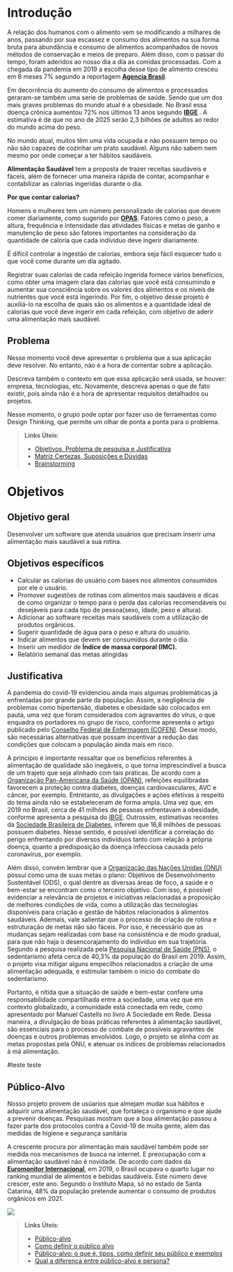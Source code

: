 # Introdução

A relação dos humanos com o alimento vem se modificando a milhares de anos, passando por sua escassez e consumo dos alimentos na sua forma bruta para abundância e consumo de alimentos acompanhados de novos métodos de conservação e meios de preparo. Além disso, com o passar do tempo, foram aderidos ao nosso dia a dia as comidas processadas. Com a chegada da pandemia em 2019 a escolha desse tipo de alimento cresceu em 8 meses 7% segundo a reportagem **[Agencia Brasil](https://agenciabrasil.ebc.com.br/saude/noticia/2020-11/consumo-de-alimentos-ultraprocessados-cresce-na-pandemia)**.

Em decorrência do aumento do consumo de alimentos e processados geraram-se também uma serie de problemas de saúde. Sendo que um dos mais graves problemas do mundo atual é a  obesidade. No Brasil essa doença crônica aumentou 72% nos últimos 13 anos segundo **[IBGE](https://abeso.org.br/obesidade-e-sindrome-metabolica/mapa-da-obesidade/)** . A estimativa é de que no ano de 2025 serão 2,3 bilhões de adultos ao redor do mundo acima do peso. 

No mundo atual, muitos têm uma vida ocupada e não possuem tempo ou não são capazes de cozinhar um prato saudável. Alguns não sabem nem mesmo por onde começar a ter hábitos saudáveis. 

 **Alimentação Saudável** tem a proposta de trazer receitas saudáveis e fáceis, além de fornecer uma maneira rápida de contar, acompanhar e contabilizar as calorias ingeridas durante o dia.

**Por que contar calorias?**

Homens e mulheres tem um número personalizado de calorias que devem comer diariamente, como sugerido por **[OPAS](https://www.paho.org/pt/topicos/alimentacao-saudavel)**. Fatores como o peso, a altura, frequência e intensidade das atividades físicas e metas de ganho e manutenção de peso são fatores  importantes na consideração da quantidade de caloria que cada individuo deve ingerir diariamente. 

É difícil controlar a ingestão de calorias, embora seja fácil esquecer tudo o que você come durante um dia agitado.

Registrar suas calorias de cada refeição ingerida fornece vários benefícios, como obter uma imagem clara das calorias que você está consumindo e aumentar sua consciência sobre os valores dos alimentos e os níveis de nutrientes que você está ingerindo. Por fim, o objetivo desse projeto é auxiliá-lo na escolha de quais são os alimentos e a quantidade ideal de calorias que você deve ingerir em cada refeição, com objetivo de aderir uma alimentação mais saudável.


## Problema

Nesse momento você deve apresentar o problema que a sua aplicação deve  resolver. No entanto, não é a hora de comentar sobre a aplicação.

Descreva também o contexto em que essa aplicação será usada, se  houver: empresa, tecnologias, etc. Novamente, descreva apenas o que de  fato existir, pois ainda não é a hora de apresentar requisitos  detalhados ou projetos.

Nesse momento, o grupo pode optar por fazer uso  de ferramentas como Design Thinking, que permite um olhar de ponta a ponta para o problema.

> **Links Úteis**:
> - [Objetivos, Problema de pesquisa e Justificativa](https://medium.com/@versioparole/objetivos-problema-de-pesquisa-e-justificativa-c98c8233b9c3)
> - [Matriz Certezas, Suposições e Dúvidas](https://medium.com/educa%C3%A7%C3%A3o-fora-da-caixa/matriz-certezas-suposi%C3%A7%C3%B5es-e-d%C3%BAvidas-fa2263633655)
> - [Brainstorming](https://www.euax.com.br/2018/09/brainstorming/)

# Objetivos

## Objetivo geral

Desenvolver um software que atenda usuários que precisam inserir uma alimentação mais saudável a sua rotina.

## Objetivos específicos

-   Calcular as calorias do usuário com bases nos alimentos consumidos por ele o usuário.
-   Promover sugestões de rotinas com alimentos mais saudáveis e dicas de como organizar o tempo para o perda das calorias recomendáveis ou desejáveis para cada tipo de pessoa(sexo, idade, peso e altura).
-   Adicionar ao software receitas mais saudáveis com a utilização de produtos orgânicos.
-   Sugerir quantidade de água para o peso e altura do usuário.
-   Indicar alimentos que devem ser consumidos durante o dia.
-   Inserir um medidor de **Índice de massa corporal (IMC).**
-   Relatório semanal das metas atingidas   

## Justificativa

A pandemia do covid-19 evidenciou ainda mais algumas problemáticas já enfrentadas por grande parte da população. Assim, a negligência de problemas como hipertensão, diabetes e obesidade são colocados em pauta, uma vez que foram considerados com agravantes do vírus, o que enquadra os portadores no grupo de risco, conforme apresenta o artigo publicado pelo [Conselho Federal de Enfermagem (COFEN)](http://revista.cofen.gov.br/index.php/enfermagem/article/view/3523/981http://revista.cofen.gov.br/index.php/enfermagem/article/view/3523/981.). Desse modo, são necessárias alternativas que possam incentivar a redução das condições que colocam a população ainda mais em risco.  

A princípio é importante ressaltar que os benefícios referentes à alimentação de qualidade são inegáveis, o que torna imprescindível a busca de um trajeto que seja alinhado com tais práticas. De acordo com a [Organização Pan-Americana da Saúde (OPAN)](https://www.paho.org/pt/topicos/alimentacao-saudavel), refeições equilibradas favorecem a proteção contra diabetes, doenças cardiovasculares, AVC e câncer, por exemplo. Entretanto, as divulgações e ações efetivas a respeito do tema ainda não se estabeleceram de forma ampla. Uma vez que, em 2019 no Brasil, cerca de 41 milhões de pessoas enfrentavam a obesidade, conforme apresenta a pesquisa do [IBGE](https://www.gov.br/pt-br/noticias/saude-e-vigilancia-sanitaria/2020/10/pesquisa-do-ibge-mostra-aumento-da-obesidade-entre-adultos). Outrossim, estimativas recentes da [Sociedade Brasileira de Diabetes](https://www.cnnbrasil.com.br/saude/diabetes-aumentou-16-na-populacao-mundial-nos-ultimos-dois-anos/), inferem que 16,8 milhões de pessoas possuem diabetes. Nesse sentido, é possível identificar a correlação do perigo enfrentando por diversos indivíduos tanto com relação à própria doença, quanto a predisposição da doença infecciosa causada pelo coronavírus, por exemplo.

Além disso, convém lembrar que a [Organização das Nações Unidas (ONU)](https://www.unicef.org/brazil/objetivos-de-desenvolvimento-sustentavel) possui como uma de suas metas o plano: Objetivos de Desenvolvimento Sustentável (ODS), o qual dentre as diversas áreas de foco, a saúde e o bem-estar se encontram como o terceiro objetivo. Com isso, é possível evidenciar a relevância de projetos e iniciativas relacionadas a proposição de melhores condições de vida, como a utilização das tecnologias disponíveis para criação e gestão de hábitos relacionados à alimentos saudáveis. Ademais, vale salientar que o processo de criação de rotina e estruturação de metas não são fáceis. Por isso, é necessário que as mudanças sejam realizadas com base na consistência e de modo gradual, para que não haja o desencorajamento do indivíduo em sua trajetória. Segundo a pesquisa realizada pela [Pesquisa Nacional de Saúde (PNS)](https://agenciabrasil.ebc.com.br/saude/noticia/2020-11/ibge-403-dos-adultos-sao-considerados-sedentarios-no-brasil), o sedentarismo afeta cerca de 40,3% da população do Brasil em 2019. Assim, o projeto visa mitigar alguns empecilhos relacionados a criação de uma alimentação adequada, e estimular também o início do combate do sedentarismo.

Portanto, é nítida que a situação de saúde e bem-estar confere uma responsabilidade compartilhada entre a sociedade, uma vez que em contexto globalizado, a comunidade está conectada em rede, como apresentado por Manuel Castells no livro A Sociedade em Rede. Dessa maneira, a divulgação de boas práticas referentes à alimentação saudável, são essenciais para o processo de combate de possíveis agravantes de doenças e outros problemas envolvidos. Logo, o projeto se alinha com as metas propostas pela ONU, e atenuar os índices de problemas relacionados à má alimentação. 

#teste teste

## Público-Alvo

Nosso projeto provem de usúarios que almejam mudar sua hábitos e adquirir uma alimentação saudável, que fortaleça o organismo e que ajude a prevenir doenças. Pesquisas mostram que a boa alimentação passou a fazer parte dos protocolos contra a Covid-19 de muita gente, além das medidas de higiene e segurança sanitária

A crescente procura por alimentação mais saudável também pode ser medida nos mecanismos de busca na internet. E preocupação com a alimentação saudável não é novidade. De acordo com dados da **[Euromonitor Internacional](https://www.euromonitor.com/article/de-volta-ao-basico-uma-tendencia-de-consumo-em-alimentos-e-bebidas-no-brasil)**, em 2019, o Brasil ocupava o quarto lugar no ranking mundial de alimentos e bebidas saudáveis. Este número deve crescer, este ano. Segundo o Instituto Mapa, só no estado de Santa Catarina, 48% da população pretende aumentar o consumo de produtos orgânicos em 2021.


![](https://www.euromonitor.com/globalassets/imported_images/gct-br-2.png?format=Jpeg&bgcolor=white&quality=100&width=&height=&alt=)




> **Links Úteis**:
> - [Público-alvo](https://blog.hotmart.com/pt-br/publico-alvo/)
> - [Como definir o público alvo](https://exame.com/pme/5-dicas-essenciais-para-definir-o-publico-alvo-do-seu-negocio/)
> - [Público-alvo: o que é, tipos, como definir seu público e exemplos](https://klickpages.com.br/blog/publico-alvo-o-que-e/)
> - [Qual a diferença entre público-alvo e persona?](https://rockcontent.com/blog/diferenca-publico-alvo-e-persona/)
